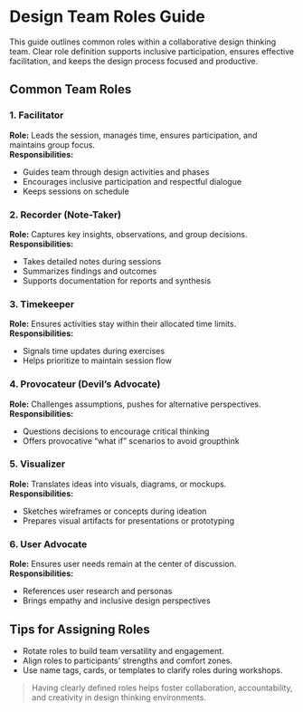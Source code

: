 # Design Team Roles Guide

This guide outlines common roles within a collaborative design thinking team. Clear role definition supports inclusive participation, ensures effective facilitation, and keeps the design process focused and productive.

## Common Team Roles

### 1. Facilitator
**Role:** Leads the session, manages time, ensures participation, and maintains group focus.  
**Responsibilities:**
- Guides team through design activities and phases
- Encourages inclusive participation and respectful dialogue
- Keeps sessions on schedule

### 2. Recorder (Note-Taker)
**Role:** Captures key insights, observations, and group decisions.  
**Responsibilities:**
- Takes detailed notes during sessions
- Summarizes findings and outcomes
- Supports documentation for reports and synthesis

### 3. Timekeeper
**Role:** Ensures activities stay within their allocated time limits.  
**Responsibilities:**
- Signals time updates during exercises
- Helps prioritize to maintain session flow

### 4. Provocateur (Devil’s Advocate)
**Role:** Challenges assumptions, pushes for alternative perspectives.  
**Responsibilities:**
- Questions decisions to encourage critical thinking
- Offers provocative “what if” scenarios to avoid groupthink

### 5. Visualizer
**Role:** Translates ideas into visuals, diagrams, or mockups.  
**Responsibilities:**
- Sketches wireframes or concepts during ideation
- Prepares visual artifacts for presentations or prototyping

### 6. User Advocate
**Role:** Ensures user needs remain at the center of discussion.  
**Responsibilities:**
- References user research and personas
- Brings empathy and inclusive design perspectives

## Tips for Assigning Roles
- Rotate roles to build team versatility and engagement.
- Align roles to participants’ strengths and comfort zones.
- Use name tags, cards, or templates to clarify roles during workshops.

> Having clearly defined roles helps foster collaboration, accountability, and creativity in design thinking environments.
